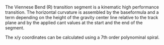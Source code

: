 The Viennese Bend (R) transition segment is a kinematic high performance transition. The horizontal curvature is assembled by the baseformula and a term depending on the height of the gravity center line relative to the track plane and by the applied cant values at the start and the end of the segment.

 The x/y coordinates can be calculated using a 7th order polynominal spiral.
